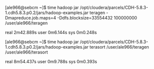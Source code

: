 [ale966@sebcm ~]$ time hadoop jar /opt/cloudera/parcels/CDH-5.8.3-1.cdh5.8.3.p0.2/jars/hadoop-examples.jar teragen -Dmapreduce.job.maps=4 -Ddfs.blocksize=33554432 100000000 /user/ale966/teragen

real    2m42.889s
user    0m6.144s
sys     0m0.248s

[ale966@sebcm ~]$ time hadoop jar /opt/cloudera/parcels/CDH-5.8.3-1.cdh5.8.3.p0.2/jars/hadoop-examples.jar terasort  /user/ale966/teragen /user/ale966/terasort

real    8m54.437s
user    0m9.788s
sys     0m0.393s


